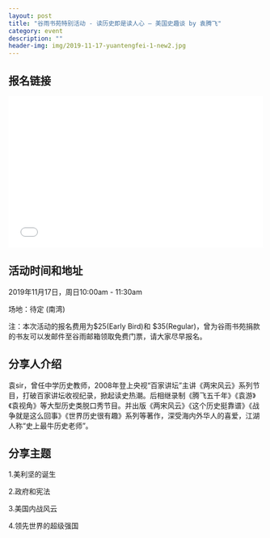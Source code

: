 ```yaml
---
layout: post
title: "谷雨书苑特别活动 - 读历史即是读人心 — 美国史趣谈 by 袁腾飞"
category: event
description: ""
header-img: img/2019-11-17-yuantengfei-1-new2.jpg
---
```


## 报名链接
<div style="width:100%; text-align:left;" ><iframe src="//eventbrite.com/tickets-external?eid=76865752535&ref=etckt" frameborder="0" height="300" width="100%" vspace="0" hspace="0" marginheight="5" marginwidth="5" scrolling="auto" allowtransparency="true"></iframe></div>

## 活动时间和地址
2019年11月17日，周日10:00am - 11:30am

场地：待定 (南湾)

注：本次活动的报名费用为$25(Early Bird)和 $35(Regular)，曾为谷雨书苑捐款的书友可以发邮件至谷雨邮箱领取免费门票，请大家尽早报名。

## 分享人介绍
袁sir，曾任中学历史教师，2008年登上央视“百家讲坛”主讲《两宋风云》系列节目，打破百家讲坛收视纪录，掀起读史热潮。后相继录制《腾飞五千年》《袁游》《袁视角》等大型历史类脱口秀节目。并出版《两宋风云》《这个历史挺靠谱》《战争就是这么回事》《世界历史很有趣》系列等著作，深受海内外华人的喜爱，江湖人称“史上最牛历史老师”。

## 分享主题
1.美利坚的诞生

2.政府和宪法

3.美国内战风云

4.领先世界的超级强国
